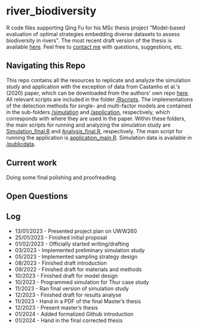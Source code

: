 # river_biodiversity
R code files supporting Qing Fu for his MSc thesis project "Model-based evaluation of optimal strategies embedding diverse datasets to assess biodiversity in rivers".
The most recent draft version of the thesis is available [here](https://www.overleaf.com/read/hbcbwdvfpskb#aac673). Feel free to [contact me](mailto:qing.fu@uzh.ch?subject=[Transparent%20Master%20Thesis]%20Inquiry) with questions, suggestions, etc.

## Navigating this Repo
This repo contains all the resources to replicate and analyze the simulation study and application with the exception of data from Castanho et al.'s (2020) paper, which can be downloaded from the authors' own repo [here](https://github.com/bcastanho/PRQ2019). All relevant scripts are included in the folder [/Rscripts](https://github.com/pitrieger/masterthesis/tree/main/Rscripts). The implementations of the detection methods for single- and multi-factor models are contained in the sub-folders [/simulation](https://github.com/pitrieger/masterthesis/tree/main/Rscripts/simulation) and [/application](https://github.com/pitrieger/masterthesis/tree/main/Rscripts/application), respectively, which corresponds with where they are used in the paper. Within these folders, the main scripts for running and analyzing the simulation study are [Simulation_final.R](https://github.com/pitrieger/masterthesis/blob/main/Rscripts/simulation/Simulation_final.R) and [Analysis_final.R](https://github.com/pitrieger/masterthesis/blob/main/Rscripts/simulation/Analysis_final.R), respectively. The main script for running the application is [application_main.R](https://github.com/pitrieger/masterthesis/blob/main/Rscripts/application/application_main.R). Simulation data is available in [/publicdata](https://github.com/pitrieger/masterthesis/blob/main/publicdata).

## Current work
Doing some final polishing and proofreading.

## Open Questions


## Log
- 13/01/2023 - Presented project plan on UWW260
- 25/01/2023 - Finished initial proposal
- 01/02/2023 - Officially started writing/drafting
- 03/2023 - Implemented preliminary simulation study
- 05/2023 - Implemented sampling strategy design 
- 08/2023 - Finished draft introduction
- 09/2022 - Finished draft for materials and methods 
- 10/2023 - Finished draft for model design
- 10/2023 - Programmed simulation for Thur case study
- 11/2023 - Ran final version of simulation study
- 12/2023 - Finished draft for results analyse 
- 11/2023 - Hand in a PDF of the final Master’s thesis
- 12/2023 - Present master’s thesis
- 01/2024 - Added formalized Github introduction
- 01/2024 - Hand in the final corrected thesis

